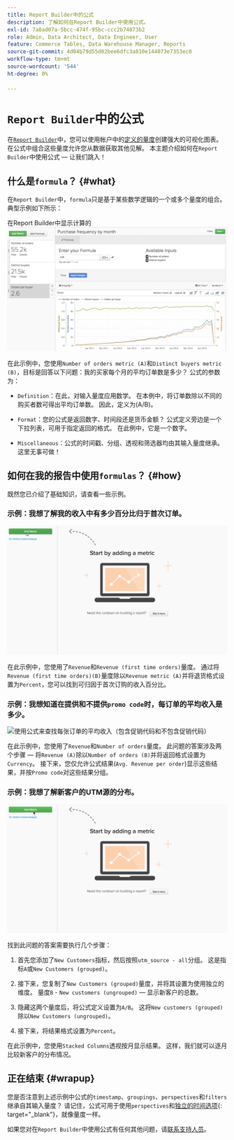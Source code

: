 ```yaml
---
title: Report Builder中的公式
description: 了解如何在Report Builder中使用公式。
exl-id: 7a0ad07a-5bcc-474f-95bc-ccc2b74073b2
role: Admin, Data Architect, Data Engineer, User
feature: Commerce Tables, Data Warehouse Manager, Reports
source-git-commit: 4d04b79d55d02bee6dfc3a810e144073e7353ec0
workflow-type: tm+mt
source-wordcount: '544'
ht-degree: 0%

---
```


# `Report Builder`中的公式

在[`Report Builder`](../../tutorials/using-visual-report-builder.md)中，您可以使用帐户中的[定义的量度](../../data-user/reports/ess-manage-data-metrics.md)创建强大的可视化图表。 在公式中组合这些量度允许您从数据获取其他见解。 本主题介绍如何在`Report Builder`中使用公式 — 让我们跳入！

## 什么是`formula`？ {#what}

在`Report Builder`中，`formula`只是基于某些数学逻辑的一个或多个量度的组合。 典型示例如下所示：

在Report Builder中显示计算的![公式示例](../../assets/formula-example.png)

在此示例中，您使用`Number of orders metric (A)`和`Distinct buyers metric (B)`，目标是回答以下问题：我的买家每个月的平均订单数是多少？ 公式的参数为：

* `Definition`：在此，对输入量度应用数学。 在本例中，将订单数除以不同的购买者数可得出平均订单数。 因此，定义为(A/B)。

* `Format`：您的公式是返回数字、时间段还是货币金额？ 公式定义旁边是一个下拉列表，可用于指定返回的格式。 在此例中，它是一个数字。

* `Miscellaneous`：公式的时间戳、分组、透视和筛选器均由其输入量度继承。 这里无事可做！

## 如何在我的报告中使用`formulas`？ {#how}

既然您已介绍了基础知识，请查看一些示例。

### 示例：我想了解我的收入中有多少百分比归于首次订单。

![使用公式查找首次订购的收入百分比](../../assets/first_time_orders.gif)

在此示例中，您使用了`Revenue`和`Revenue (first time orders)`量度。 通过将`Revenue (first time orders)(B)`量度除以`Revenue metric (A)`并将退货格式设置为`Percent`，您可以找到可归因于首次订购的收入百分比。

### 示例：我想知道在提供和不提供`promo code`时，每订单的平均收入是多少。

![使用公式来查找每张订单的平均收入（包含促销代码和不包含促销代码）](../../assets/promo_code.gif)

在此示例中，您使用了`Revenue`和`Number of orders`量度。 此问题的答案涉及两个步骤 — 将`Revenue (A)`除以`Number of orders (B)`并将返回格式设置为`Currency`。 接下来，您仅允许公式结果(`Avg. Revenue per order`)显示这些结果，并按`Promo code`对这些结果分组。

### 示例：我想了解新客户的UTM源的分布。

![使用公式查找新客户的UTM源的分布](../../assets/distro.gif)

找到此问题的答案需要执行几个步骤：

1. 首先您添加了`New Customers`指标，然后按照`utm_source - all`分组。 这是指标`A`或`New Customers (grouped)`。

1. 接下来，您复制了`New Customers (grouped)`量度，并将其设置为使用独立的维度。 量度`B` - `New customers (ungrouped)` — 显示新客户的总数。

1. 隐藏这两个量度后，将公式定义设置为`A/B`。 这将`New customers (grouped)`除以`New Customers (ungrouped)`。

1. 接下来，将结果格式设置为`Percent`。

在此示例中，您使用`Stacked Columns`透视按月显示结果。 这样，我们就可以逐月比较新客户的分布情况。

## 正在结束 {#wrapup}

您是否注意到上述示例中公式的`timestamp`、`groupings`、`perspectives`和`filters`继承自其输入量度？ 请记住，公式可用于使用`perspectives`和[独立的时间选项](../../tutorials/time-options-visual-rpt-bldr.md){: target="_blank"}，就像量度一样。

如果您对在`Report Builder`中使用公式有任何其他问题，请[联系支持人员](https://experienceleague.adobe.com/docs/commerce-knowledge-base/kb/troubleshooting/miscellaneous/mbi-service-policies.html)。
